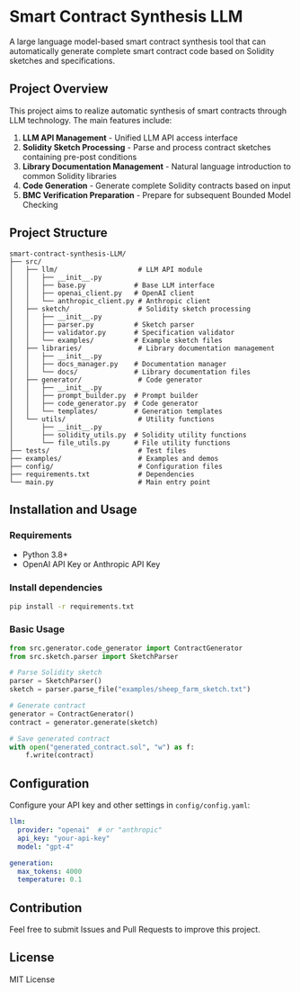 # Smart Contract Synthesis LLM

A large language model-based smart contract synthesis tool that can automatically generate complete smart contract code based on Solidity sketches and specifications.

## Project Overview

This project aims to realize automatic synthesis of smart contracts through LLM technology. The main features include:

1. **LLM API Management** - Unified LLM API access interface
2. **Solidity Sketch Processing** - Parse and process contract sketches containing pre-post conditions
3. **Library Documentation Management** - Natural language introduction to common Solidity libraries
4. **Code Generation** - Generate complete Solidity contracts based on input
5. **BMC Verification Preparation** - Prepare for subsequent Bounded Model Checking

## Project Structure

```
smart-contract-synthesis-LLM/
├── src/
│   ├── llm/                    # LLM API module
│   │   ├── __init__.py
│   │   ├── base.py            # Base LLM interface
│   │   ├── openai_client.py   # OpenAI client
│   │   └── anthropic_client.py # Anthropic client
│   ├── sketch/                 # Solidity sketch processing
│   │   ├── __init__.py
│   │   ├── parser.py          # Sketch parser
│   │   ├── validator.py       # Specification validator
│   │   └── examples/          # Example sketch files
│   ├── libraries/              # Library documentation management
│   │   ├── __init__.py
│   │   ├── docs_manager.py    # Documentation manager
│   │   └── docs/              # Library documentation files
│   ├── generator/              # Code generator
│   │   ├── __init__.py
│   │   ├── prompt_builder.py  # Prompt builder
│   │   ├── code_generator.py  # Code generator
│   │   └── templates/         # Generation templates
│   └── utils/                  # Utility functions
│       ├── __init__.py
│       ├── solidity_utils.py  # Solidity utility functions
│       └── file_utils.py      # File utility functions
├── tests/                      # Test files
├── examples/                   # Examples and demos
├── config/                     # Configuration files
├── requirements.txt            # Dependencies
└── main.py                     # Main entry point
```

## Installation and Usage

### Requirements
- Python 3.8+
- OpenAI API Key or Anthropic API Key

### Install dependencies
```bash
pip install -r requirements.txt
```

### Basic Usage
```python
from src.generator.code_generator import ContractGenerator
from src.sketch.parser import SketchParser

# Parse Solidity sketch
parser = SketchParser()
sketch = parser.parse_file("examples/sheep_farm_sketch.txt")

# Generate contract
generator = ContractGenerator()
contract = generator.generate(sketch)

# Save generated contract
with open("generated_contract.sol", "w") as f:
    f.write(contract)
```

## Configuration

Configure your API key and other settings in `config/config.yaml`:

```yaml
llm:
  provider: "openai"  # or "anthropic"
  api_key: "your-api-key"
  model: "gpt-4"

generation:
  max_tokens: 4000
  temperature: 0.1
```

## Contribution

Feel free to submit Issues and Pull Requests to improve this project.

## License

MIT License
